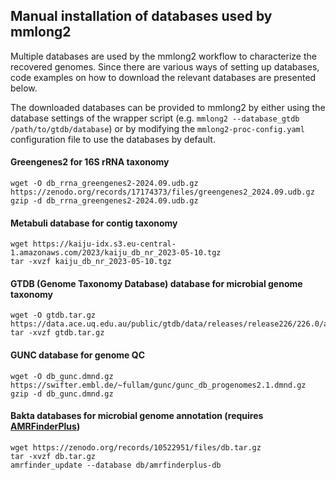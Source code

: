 ## Manual installation of databases used by mmlong2

Multiple databases are used by the mmlong2 workflow to characterize the recovered genomes.
Since there are various ways of setting up databases, code examples on how to download the relevant databases are presented below.
<br/>

The downloaded databases can be provided to mmlong2 by either using the database settings of the wrapper script (e.g. `mmlong2 --database_gtdb /path/to/gtdb/database`) or by modifying the `mmlong2-proc-config.yaml` configuration file to use the databases by default.
<br/>

#### Greengenes2 for 16S rRNA taxonomy
```
wget -O db_rrna_greengenes2-2024.09.udb.gz https://zenodo.org/records/17174373/files/greengenes2_2024.09.udb.gz
gzip -d db_rrna_greengenes2-2024.09.udb.gz
```

#### Metabuli database for contig taxonomy
```
wget https://kaiju-idx.s3.eu-central-1.amazonaws.com/2023/kaiju_db_nr_2023-05-10.tgz
tar -xvzf kaiju_db_nr_2023-05-10.tgz
```

#### GTDB (Genome Taxonomy Database) database for microbial genome taxonomy
```
wget -O gtdb.tar.gz https://data.ace.uq.edu.au/public/gtdb/data/releases/release226/226.0/auxillary_files/gtdbtk_package/full_package/gtdbtk_r226_data.tar.gz
tar -xvzf gtdb.tar.gz
```

#### GUNC database for genome QC
```
wget -O db_gunc.dmnd.gz https://swifter.embl.de/~fullam/gunc/gunc_db_progenomes2.1.dmnd.gz
gzip -d db_gunc.dmnd.gz
```

#### Bakta databases for microbial genome annotation (requires [AMRFinderPlus](https://github.com/ncbi/amr/wiki))
```
wget https://zenodo.org/records/10522951/files/db.tar.gz
tar -xvzf db.tar.gz
amrfinder_update --database db/amrfinderplus-db
```

[//]: # (Written by Mantas Sereika)
